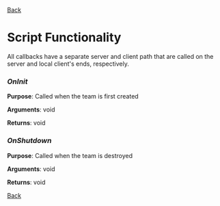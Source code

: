 [Back](TechDoc_Architecture_Game_CNCTeams.md)

# Script Functionality #
All callbacks have a separate server and client path that are called on the server and local client's ends, respectively.

### **_OnInit_** ###
**Purpose**:
Called when the team is first created

**Arguments**:
void

**Returns**:
void

### **_OnShutdown_** ###
**Purpose**:
Called when the team is destroyed

**Arguments**:
void

**Returns**:
void

[Back](TechDoc_Architecture_Game_CNCTeams.md)